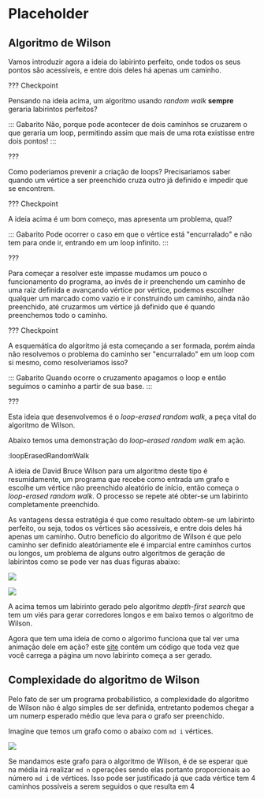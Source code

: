 Placeholder
======

Algoritmo de Wilson
---------

Vamos introduzir agora a ideia do labirinto perfeito, onde todos os seus pontos são acessíveis, e 
entre dois deles há apenas um caminho. 

??? Checkpoint

Pensando na ideia acima, um algoritmo usando *random walk* **sempre** geraria labirintos perfeitos?

::: Gabarito
Não, porque pode acontecer de dois caminhos se cruzarem o que geraria um loop, permitindo assim que mais 
de uma rota existisse entre dois pontos!
:::

???

Como poderiamos prevenir a criação de loops? Precisariamos saber quando um vértice a ser preenchido cruza outro 
já definido e impedir que se encontrem.

??? Checkpoint

A ideia acima é um bom começo, mas apresenta um problema, qual?

::: Gabarito
Pode ocorrer o caso em que o vértice está "encurralado" e não tem para onde ir, entrando em um loop infinito. 
:::

???

Para começar a resolver este impasse mudamos um pouco o funcionamento do programa, ao invés de ir preenchendo um caminho
de uma raiz definida e avançando vértice por vértice, podemos escolher qualquer um marcado como vazio e ir construindo um
caminho, ainda não preenchido, até cruzarmos um vértice já definido que é quando preenchemos todo o caminho.

??? Checkpoint

A esquemática do algoritmo já esta começando a ser formada, porém ainda não resolvemos o problema do caminho ser
"encurralado" em um loop com si mesmo, como resolveriamos isso?

::: Gabarito
Quando ocorre o cruzamento apagamos o loop e então seguimos o caminho a partir de sua base. 
:::

???

Esta ideia que desenvolvemos é o *loop-erased random walk*, a peça vital do algoritmo de Wilson.

Abaixo temos uma demonstração do *loop-erased random walk* em ação.

:loopErasedRandomWalk

A ideia de David Bruce Wilson para um algoritmo deste tipo é resumidamente, um programa que recebe
como entrada um grafo e escolhe um vértice não preenchido aleatório de início, então começa o 
*loop-erased random walk*. O processo se repete até obter-se um labirinto completamente preenchido.

As vantagens dessa estratégia é que como resultado obtem-se um labirinto perfeito, ou seja, todos os vértices são acessíveis, e 
entre dois deles há apenas um caminho. Outro benefício do algoritmo de Wilson é que pelo caminho ser definido aleatóriamente
ele é imparcial entre caminhos curtos ou longos, um problema de alguns outro algoritmos de geração de labirintos como se pode ver
nas duas figuras abaixo:

![](DepthFirstSearchMaze.png)

![](WilsonMaze.png)

A acima temos um labirinto gerado pelo algoritmo *depth-first search* que tem um viés para gerar corredores longos e em baixo temos o algoritmo de Wilson.

Agora que tem uma ideia de como o algorimo funciona que tal ver uma animação dele em ação? este [site](https://bl.ocks.org/mbostock/11357811) contém um código 
que toda vez que você carrega a página um novo labirinto começa a ser gerado.

Complexidade do algoritmo de Wilson
---------

Pelo fato de ser um programa probabilistico, a complexidade do algoritmo de Wilson não é algo simples de ser definida, entretanto
podemos chegar a um numerp esperado médio que leva para o grafo ser preenchido.

Imagine que temos um grafo como o abaixo com `md i` vértices.

![](complexity1.drawio.png)

Se mandamos este grafo para o algoritmo de Wilson, é de se esperar que na média irá realizar `md n` operações sendo elas portanto proporcionais ao número `md i` de vértices. Isso pode ser justificado já que cada vértice tem 4 caminhos possíveis a serem seguidos o que resulta em 4

